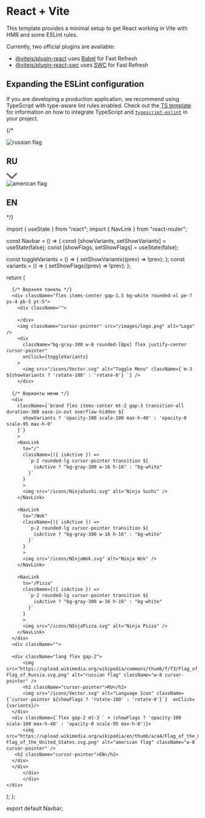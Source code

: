 # React + Vite

This template provides a minimal setup to get React working in Vite with HMR and some ESLint rules.

Currently, two official plugins are available:

- [@vitejs/plugin-react](https://github.com/vitejs/vite-plugin-react/blob/main/packages/plugin-react) uses [Babel](https://babeljs.io/) for Fast Refresh
- [@vitejs/plugin-react-swc](https://github.com/vitejs/vite-plugin-react/blob/main/packages/plugin-react-swc) uses [SWC](https://swc.rs/) for Fast Refresh

## Expanding the ESLint configuration

If you are developing a production application, we recommend using TypeScript with type-aware lint rules enabled. Check out the [TS template](https://github.com/vitejs/vite/tree/main/packages/create-vite/template-react-ts) for information on how to integrate TypeScript and [`typescript-eslint`](https://typescript-eslint.io) in your project.


{/*  <div className="">

 <div className="lang flex gap-2">
     <img src="https://upload.wikimedia.org/wikipedia/commons/thumb/f/f3/Flag_of_Russia.svg/1280px-Flag_of_Russia.svg.png" alt="russian flag" className="w-8 cursor-pointer" />
     <h2 className="cursor-pointer">RU</h2>
     <img src="/icons/Vector.svg" alt="Language Icon" className={`cursor-pointer ${showFlags ? 'rotate-180' : 'rotate-0'}`}  onClick={variants}/>
 </div>
 <div className={`flex gap-2 mt-3 ` + (showFlags ? 'opacity-100 scale-100 max-h-40' : 'opacity-0 scale-95 max-h-0')}>
     <img src="https://upload.wikimedia.org/wikipedia/en/thumb/a/a4/Flag_of_the_United_States.svg/2560px-Flag_of_the_United_States.svg.png" alt="american flag" className="w-8 cursor-pointer" />   
  <h2 className="cursor-pointer">EN</h2>
 </div>
 </div> */}















 import { useState } from "react";
import { NavLink } from "react-router";

const Navbar = () => {
  const [showVariants, setShowVariants] = useState(false);
  const [showFlags, setShowFlags] = useState(false);
  

  const toggleVariants = () => {
    setShowVariants((prev) => !prev);
  };
  const variants = () => {
    setShowFlags((prev) => !prev);
  };

  return (
    <div className="navbar p-4 me-24 ms-24 ">
      <div className="flex items-center ">

      {/* Верхняя панель */}
      <div className="flex items-center gap-1.5 bg-white rounded-xl pe-7 ps-4 pb-5 pt-5">
        <div className="">
          
        </div>
        <img className="cursor-pointer" src="/images/logo.png" alt="Logo" />
        <div
          className="bg-gray-300 w-8 rounded-[8px] flex justify-center cursor-pointer"
          onClick={toggleVariants}
        >
          <img src="/icons/Vector.svg" alt="Toggle Menu" className={`m-3  ${showVariants ? 'rotate-180' : 'rotate-0'} `} />
        </div>

      {/* Варианты меню */}
      <div
        className={`brand flex items-center mt-2 gap-3 transition-all duration-300 ease-in-out overflow-hidden ${
          showVariants ? 'opacity-100 scale-100 max-h-40' : 'opacity-0 scale-95 max-h-0'
        }`}
        >
        <NavLink
          to="/"
          className={({ isActive }) =>
            `p-2 rounded-lg cursor-pointer transition ${
              isActive ? "bg-gray-300 w-16 h-16" : "bg-white"
            }`
          }
          >
          <img src="/icons/NinjaSushi.svg" alt="Ninja Sushi" />
        </NavLink>

        <NavLink
          to="/Wok"
          className={({ isActive }) =>
            `p-2 rounded-lg cursor-pointer transition ${
              isActive ? "bg-gray-300 w-16 h-16" : "bg-white"
            }`
          }
          >
          <img src="/icons/NInjaWok.svg" alt="Ninja Wok" />
        </NavLink>

        <NavLink
          to="/Pizza"
          className={({ isActive }) =>
            `p-2 rounded-lg cursor-pointer transition ${
              isActive ? "bg-gray-300 w-16 h-16" : "bg-white"
            }`
          }
          >
          <img src="/icons/NInjaPizza.svg" alt="Ninja Pizza" />
        </NavLink>
      </div>
      <div className="">

      <div className="lang flex gap-2">
          <img src="https://upload.wikimedia.org/wikipedia/commons/thumb/f/f3/Flag_of_Russia.svg/1280px-Flag_of_Russia.svg.png" alt="russian flag" className="w-8 cursor-pointer" />
          <h2 className="cursor-pointer">RU</h2>
          <img src="/icons/Vector.svg" alt="Language Icon" className={`cursor-pointer ${showFlags ? 'rotate-180' : 'rotate-0'}`}  onClick={variants}/>
      </div>
      <div className={`flex gap-2 mt-3 ` + (showFlags ? 'opacity-100 scale-100 max-h-40' : 'opacity-0 scale-95 max-h-0')}>
          <img src="https://upload.wikimedia.org/wikipedia/en/thumb/a/a4/Flag_of_the_United_States.svg/2560px-Flag_of_the_United_States.svg.png" alt="american flag" className="w-8 cursor-pointer" />   
       <h2 className="cursor-pointer">EN</h2>
      </div>
      </div>
          </div>
          </div>
    </div>
  );
};

export default Navbar;
